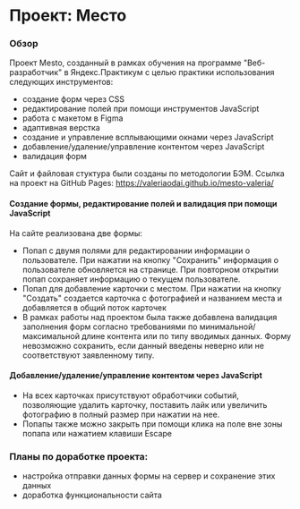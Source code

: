 # Проект: Место

### Обзор
Проект Mesto, созданный в рамках обучения на программе "Веб-разработчик" в Яндекс.Практикум с целью практики использования следующих инструментов: 

* создание форм через CSS
* редактирование полей при помощи инструментов JavaScript
* работа с макетом в Figma
* адаптивная верстка
* создание и управление всплывающими окнами через JavaScript
* добавление/удаление/управление контентом через JavaScript
* валидация форм

Сайт и файловая стуктура были созданы по методологии БЭМ.
Ссылка на проект на GitHub Pages: https://valeriaodai.github.io/mesto-valeria/


#### Создание формы, редактирование полей и валидация при помощи JavaScript

На сайте реализована две формы:
* Попап с двумя полями для редактировании информации о пользователе. При нажатии на кнопку "Сохранить" информация о пользователе обновляется на странице. При повторном открытии попап сохраняет информацию о текущем пользователе.
* Попап для добавление карточки с местом. При нажатии на кнопку "Создать" создается карточка с фотографией и названием места и добавляется в общий поток карточек
* В рамках работы над проектом была также добавлена валидация заполнения форм согласно требованиями по минимальной/максимальной длине контента или по типу вводимых данных. Форму невозможно сохранить, если данный введены неверно или не соответствуют заявленному типу.

#### Добавление/удаление/управление контентом через JavaScript
* На всех карточках присутствуют обработчики событий, позволяющие удалить карточку, поставить лайк или увеличить фотографию в полный размер при нажатии на нее. 
* Попапы также можно закрыть при помощи клика на поле вне зоны попапа или нажатием клавиши Escape

### Планы по доработке проекта:
* настройка отправки данных формы на сервер и сохранение этих данных
* доработка функциональности сайта 